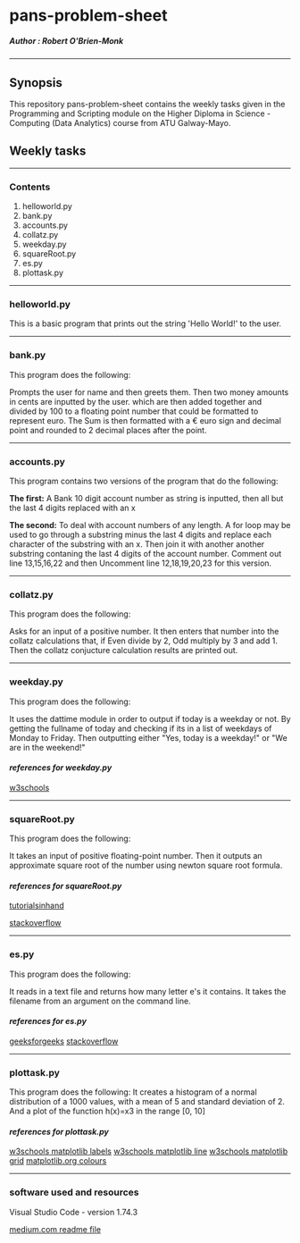 # **pans-problem-sheet**
##### Author : Robert O'Brien-Monk

---

## Synopsis
This repository pans-problem-sheet contains the weekly tasks given in the Programming and Scripting module 
on the Higher Diploma in Science - Computing (Data Analytics) course from ATU Galway-Mayo.

## Weekly tasks
---

### Contents

1. helloworld.py
2. bank.py
3. accounts.py
4. collatz.py
5. weekday.py
6. squareRoot.py
7. es.py
8. plottask.py

---
### **helloworld.py**

This is a basic program that prints out the string 'Hello World!' to the user.

---

### **bank.py**
This program does the following: 

Prompts the user for name and then greets them.
Then two money amounts in cents are inputted by the user.
which are then added together and divided by 100 to a floating point number that could be formatted to represent euro.
The Sum is then formatted with a € euro sign and decimal point and rounded to 2 decimal places after the point.

---

### **accounts.py**
This program contains two versions of the program that do the following:

**The first:**
A Bank 10 digit account number as string is inputted,
then all but the last 4 digits replaced with an x 

**The second:**
To deal with account numbers of any length. 
A for loop may be used to go through a substring minus the last 4 digits 
and replace each character of the substring with an x. 
Then join it with another another substring contaning the last 4 digits of the account number.
Comment out line 13,15,16,22  and then Uncomment line 12,18,19,20,23  for this version.

---

### **collatz.py**
This program does the following:

Asks for an input of a positive number. It then enters that number into the collatz calculations that, if Even divide by 2, Odd multiply by 3 and add 1. Then the collatz conjucture calculation results are printed out.

---

### **weekday.py**
This program does the following:

It uses the dattime module in order to output if today is a weekday or not. By getting the fullname of today and checking if its in a list of weekdays of Monday to Friday. Then outputting either "Yes, today is a weekday!" or "We are in the weekend!"

#### _references for weekday.py_
[w3schools](https://www.w3schools.com/python/python_datetime.asp)

---

### **squareRoot.py**
This program does the following:

It takes an input of positive floating-point number. Then it outputs an approximate square root of the number using newton square root formula.

#### _references for squareRoot.py_
[tutorialsinhand](https://tutorialsinhand.com/Articles/python-program-to-find-square-root-of-a-number-using-newton-square-root-formula.aspx)

[stackoverflow](https://stackoverflow.com/questions/28733759/python-square-function-using-newtons-algorithm)

---

### **es.py**
This program does the following: 

It reads in a text file and returns how many letter e's it contains. It takes the filename from an argument on the command line.

#### _references for es.py_
[geeksforgeeks](https://www.geeksforgeeks.org/count-the-number-of-times-a-letter-appears-in-a-text-file-in-python/)
[stackoverflow](https://stackoverflow.com/questions/7033987/get-a-file-from-cli-input)

---

### **plottask.py**
This program does the following:
It creates a histogram of a normal distribution of a 1000 values, with a mean of 5 and standard deviation of 2. And a plot of the function  h(x)=x3 in the range [0, 10]

#### _references for plottask.py_
[w3schools matplotlib labels](https://www.w3schools.com/python/matplotlib_labels.asp)
[w3schools matplotlib line](https://www.w3schools.com/python/matplotlib_line.asp)
[w3schools matplotlib grid](https://www.w3schools.com/python/matplotlib_grid.asp)
[matplotlib.org colours](https://matplotlib.org/stable/gallery/color/named_colors.html)

---

### **software used and resources**
 Visual Studio Code - version 1.74.3
 
 [medium.com readme file](https://medium.com/analytics-vidhya/how-to-create-a-readme-md-file-8fb2e8ce24e3)

